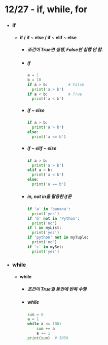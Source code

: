# 12/27 - if, while, for
- ### if
  - #### if / if ~ else / if ~ elif ~ else
    + ##### 조건이 True면 실행, False면 실행 안 함.
    + ##### if
      ```python
      a = 1
      b = 10
      if a > b:         # False
        print('a > b')
      if a < b:         # True
        print('a < b')
        ``` 
    + ##### if ~ else
      ```python
      if a > b:
        print('a > b')
      else:
        print('a <= b')
        ```
    + ##### if ~ elif ~ else
      ```python
      if a > b:
        print('a > b')
      elif a < b:
        print('a < b')
      else:
        print('a == b')
      ```
    + ##### in, not in을 활용한 if문
      ```python
      if 'a' in 'banana':
        print('yes')
      if 'b' not in 'Python':
        print('no')
      if 1 in myList:
        print('yes')
      if 'python' not in myTuple:
        print('no')
      if 'c' in mySet:
        print('yes')
        ```
- ### while
  - #### while
    + ##### 조건이 True일 동안에 반복 수행
    + ##### while
      ```python
      sum = 0
      a = 1
      while a <= 100:
          sum += a
          a += 1
      print(sum)  # 5050
      ```
  
